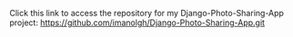 Click this link to access the repository for my Django-Photo-Sharing-App project: https://github.com/imanolgh/Django-Photo-Sharing-App.git
